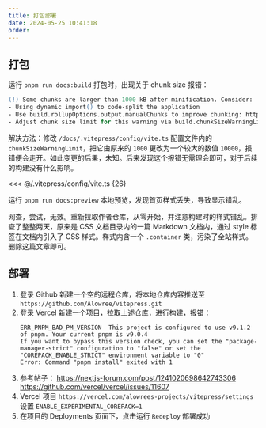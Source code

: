 ```yaml
---
title: 打包部署
date: 2024-05-25 10:41:18
order:
---
```


## 打包

运行 `pnpm run docs:build` 打包时，出现关于 chunk size 报错：

```ps
(!) Some chunks are larger than 1000 kB after minification. Consider:
- Using dynamic import() to code-split the application
- Use build.rollupOptions.output.manualChunks to improve chunking: https://rollupjs.org/configuration-options/#output-manualchunks
- Adjust chunk size limit for this warning via build.chunkSizeWarningLimit.
```

解决方法：修改 `/docs/.vitepress/config/vite.ts` 配置文件内的 `chunkSizeWarningLimit`，把它由原来的 `1000` 更改为一个较大的数值 `10000`，报错便会走开。如此变更的后果，未知。后来发现这个报错无需理会即可，对于后续的构建没有什么影响。

<<< @/.vitepress/config/vite.ts {26}

运行 `pnpm run docs:preview` 本地预览，发现首页样式丢失，导致显示错乱。

网查，尝试，无效。重新拉取作者仓库，从零开始，并注意构建时的样式错乱。排查了整整两天，原来是 CSS 文档目录内的一篇 Markdown 文档内，通过 style 标签在文档内引入了 CSS 样式。样式内含一个 `.container` 类，污染了全站样式。删除这篇文章即可。

## 部署

1. 登录 Github 新建一个空的远程仓库，将本地仓库内容推送至 `https://github.com/Alowree/vitepress.git`
2. 登录 Vercel 新建一个项目，拉取上述仓库，进行构建，报错：
   ```
   ERR_PNPM_BAD_PM_VERSION  This project is configured to use v9.1.2 of pnpm. Your current pnpm is v9.0.4
   If you want to bypass this version check, you can set the "package-manager-strict" configuration to "false" or set the "COREPACK_ENABLE_STRICT" environment variable to "0"
   Error: Command "pnpm install" exited with 1
   ```
3. 参考帖子：
   https://nextjs-forum.com/post/1241020698642743306
   https://github.com/vercel/vercel/issues/11607
4. Vercel 项目 `https://vercel.com/alowrees-projects/vitepress/settings` 设置 `ENABLE_EXPERIMENTAL_COREPACK=1`
5. 在项目的 Deployments 页面下，点击运行 `Redeploy` 部署成功
